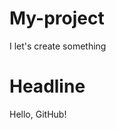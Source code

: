 # My-project
I let's create something
<!DOCTYPE>
<html>
 <head>
 <meta charset="utf-8">
  <title> example </title>
 </head>
 <body>
   <h1>Headline</h1>
   <p>Hello, GitHub!</p>
 
 </body>

</html>
